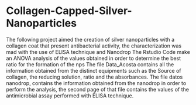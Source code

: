 # Collagen-Capped-Silver-Nanoparticles
The following project aimed the creation of silver nanoparticles with a collagen coat that present antibacterial activity, the characterization was mad with the use of ELISA technique and Nanodrop 
The Rstudio Code make an ANOVA analysis of the values obtained in order to determine the best ratio for the formation of the nps
The file Data_Acosta contains all the information obtained from the distinct equipments such as the Source of collagen, the reducing solution, ratio and the absorbances.
The file datos nanodrop, contains the information obtained from the nanodrop in order to perform the analysis, the second page of that file contains the values of the antimicrobial assay performed with ELISA technique.
